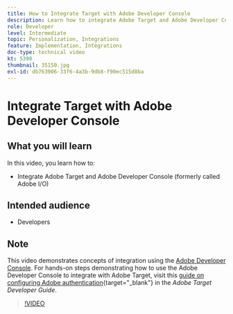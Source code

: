 ```yaml
---
title: How to Integrate Target with Adobe Developer Console
description: Learn how to integrate Adobe Target and Adobe Developer Console.
role: Developer
level: Intermediate
topic: Personalization, Integrations
feature: Implementation, Integrations
doc-type: technical video
kt: 5390
thumbnail: 35150.jpg
exl-id: db763906-33f6-4a3b-9db8-f90ec515d8ba
---
```

# Integrate Target with Adobe Developer Console

## What you will learn

In this video, you learn how to:

* Integrate Adobe Target and Adobe Developer Console (formerly called Adobe I/O)

## Intended audience

* Developers

## Note

This video demonstrates concepts of integration using the [Adobe Developer Console](https://developer.adobe.com/developer-console/). For hands-on steps demonstrating how to use the Adobe Developer Console to integrate with Adobe Target, visit this [guide on configuring Adobe authentication](https://experienceleague.adobe.com/docs/target-dev/developer/api/configure-authentication.html){target="_blank"} in the *Adobe Target Developer Guide*.

>[!VIDEO](https://video.tv.adobe.com/v/35150/?quality=12)

